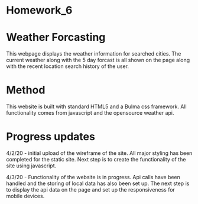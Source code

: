 # Homework_6

# Weather Forcasting
This webpage displays the weather information for searched cities. The current weather along with the 5 day forcast is all shown on the page along with the recent location search history of the user.

# Method
This website is built with standard HTML5 and a Bulma css framework. All functionality comes from javascript and the opensource weather api.

# Progress updates 
4/2/20 - initial upload of the wireframe of the site. All major styling has been completed for the static site. Next step is to create the functionality of the site using javascript. 

4/3/20 - Functionality of the website is in progress. Api calls have been handled and the storing of local data has also been set up. The next step is to display the api data on the page and set up the responsiveness for mobile devices.